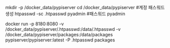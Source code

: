 mkdir -p /docker_data/pypiserver 
cd /docker_data/pypiserver 
#계정 패스워드  생성 
htpasswd -sc .htpasswd pyadmin 
#패스워드 pyadmin 

docker run -p 8180:8080 -v /docker_data/pypiserver/.htpasswd:/data/.htpasswd -v /docker_data/pypiserver/packages:/data/packages pypiserver/pypiserver:latest -P .htpasswd packages 

